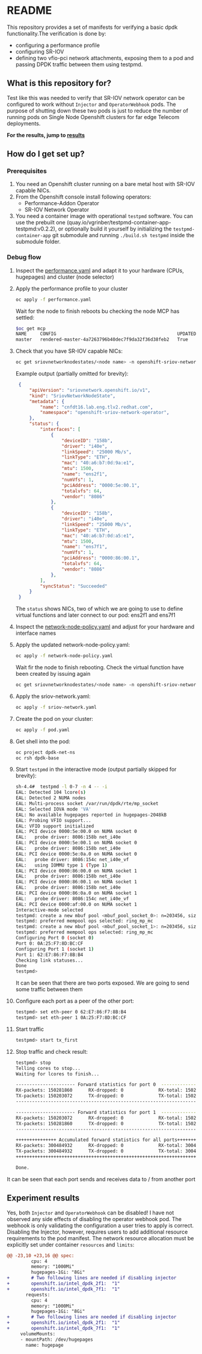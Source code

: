 # README #

This repository provides a set of manifests for verifying a basic dpdk functionality.The verification is done by:
- configuring a performance profile
- configuring SR-IOV
- defining two vfio-pci network attachments, exposing them to a pod and passing DPDK traffic between them using testpmd.

## What is this repository for? ##

Test like this was needed to verify that SR-IOV network operator can be configured to work without `Injector` and `OperatorWebhook` pods. The purpose of shutting down these two pods is just to reduce the number of running pods on Single Node Openshift clusters for far edge Telecom deployments.

__For the results, jump to [results](#experiment-results)__

## How do I get set up? ##
### Prerequisites ###
1. You need an Openshift cluster running on a bare metal host with SR-IOV capable NICs.
2. From the Openshift console install following operators:
    - Performance-Addon Operator
    - SR-IOV Network Operator
3. You need a container image with operational `testpmd` software. You can use the prebuilt one (quay.io/vgrinber/testpmd-container-app-testpmd:v0.2.2), or optionally build it yourself by initializing the `testpmd-container-app` git submodule and running `./build.sh testpmd` inside the submodule folder.

### Debug flow ###
1. Inspect the [performance.yaml](performance.yaml) and adapt it to your hardware (CPUs, hugepages) and cluster (node selector)
2. Apply the performance profile to your cluster 
   ```bash
   oc apply -f performance.yaml
   ```
   Wait for the node to finish reboots bu checking the node MCP has settled:
   ```bash
   $oc get mcp                                                                                                                                             
   NAME     CONFIG                                             UPDATED   UPDATING   DEGRADED   MACHINECOUNT   READYMACHINECOUNT   UPDATEDMACHINECOUNT   DEGRADEDMACHINECOUNT   
   master   rendered-master-4a7263796b40dec7f9da32f36d38feb2   True      False      False      1              1                   1                     0                      
   ```
3. Check that you have SR-IOV capable NICs:
   ```bash
   oc get sriovnetworknodestates/<node name> -n openshift-sriov-network-operator -ojson
   ```
   Example output (partially omitted for brevity):
   ```json
    {
        "apiVersion": "sriovnetwork.openshift.io/v1",
        "kind": "SriovNetworkNodeState",
        "metadata": {
            "name": "cnfdt16.lab.eng.tlv2.redhat.com",
            "namespace": "openshift-sriov-network-operator",
        },
        "status": {
            "interfaces": [
                {
                    "deviceID": "158b",
                    "driver": "i40e",
                    "linkSpeed": "25000 Mb/s",
                    "linkType": "ETH",
                    "mac": "40:a6:b7:0d:9a:e1",
                    "mtu": 1500,
                    "name": "ens2f1",
                    "numVfs": 1,
                    "pciAddress": "0000:5e:00.1",
                    "totalvfs": 64,
                    "vendor": "8086"
                },
                {
                    "deviceID": "158b",
                    "driver": "i40e",
                    "linkSpeed": "25000 Mb/s",
                    "linkType": "ETH",
                    "mac": "40:a6:b7:0d:a5:e1",
                    "mtu": 1500,
                    "name": "ens7f1",
                    "numVfs": 1,
                    "pciAddress": "0000:86:00.1",
                    "totalvfs": 64,
                    "vendor": "8086"
                },
            ],
            "syncStatus": "Succeeded"
        }
    }

   ```
   The `status` shows NICs, two of which we are going to use to define virtual functions and later connect to our pod: ens2f1 and ens7f1
4. Inspect the [network-node-policy.yaml](network-node-policy.yaml) and adjust for your hardware and interface names
5. Apply the updated network-node-policy.yaml:
   ```bash
   oc apply -f network-node-policy.yaml
   ```
   Wait fir the node to finish rebooting. Check the virtual function have been created by issuing again
   ```bash
   oc get sriovnetworknodestates/<node name> -n openshift-sriov-network-operator -ojson
   ```
6. Apply the sriov-network.yaml:
   ```bash
   oc apply -f sriov-network.yaml
   ```
7. Create the pod on your cluster:
   ```bash
   oc apply -f pod.yaml
   ```
8. Get shell into the pod:
   ```bash
   oc project dpdk-net-ns
   oc rsh dpdk-base
   ```
9. Start `testpmd` in the interactive mode (output partially skipped for brevity):
    ```bash
    sh-4.4#  testpmd -l 0-7 -n 4 -- -i
    EAL: Detected 104 lcore(s)
    EAL: Detected 2 NUMA nodes
    EAL: Multi-process socket /var/run/dpdk/rte/mp_socket
    EAL: Selected IOVA mode 'VA'
    EAL: No available hugepages reported in hugepages-2048kB
    EAL: Probing VFIO support...
    EAL: VFIO support initialized
    EAL: PCI device 0000:5e:00.0 on NUMA socket 0
    EAL:   probe driver: 8086:158b net_i40e
    EAL: PCI device 0000:5e:00.1 on NUMA socket 0
    EAL:   probe driver: 8086:158b net_i40e
    EAL: PCI device 0000:5e:0a.0 on NUMA socket 0
    EAL:   probe driver: 8086:154c net_i40e_vf
    EAL:   using IOMMU type 1 (Type 1)
    EAL: PCI device 0000:86:00.0 on NUMA socket 1
    EAL:   probe driver: 8086:158b net_i40e
    EAL: PCI device 0000:86:00.1 on NUMA socket 1
    EAL:   probe driver: 8086:158b net_i40e
    EAL: PCI device 0000:86:0a.0 on NUMA socket 1
    EAL:   probe driver: 8086:154c net_i40e_vf
    EAL: PCI device 0000:af:00.0 on NUMA socket 1
    Interactive-mode selected
    testpmd: create a new mbuf pool <mbuf_pool_socket_0>: n=203456, size=2176, socket=0
    testpmd: preferred mempool ops selected: ring_mp_mc
    testpmd: create a new mbuf pool <mbuf_pool_socket_1>: n=203456, size=2176, socket=1
    testpmd: preferred mempool ops selected: ring_mp_mc
    Configuring Port 0 (socket 0)
    Port 0: 0A:25:F7:8D:BC:CF
    Configuring Port 1 (socket 1)
    Port 1: 62:E7:86:F7:8B:B4
    Checking link statuses...
    Done
    testpmd> 
    ```

    It can be seen that there are two ports exposed. We are going to send some traffic between them
10. Configure each port as a peer of the other port:
    ```bash
    testpmd> set eth-peer 0 62:E7:86:F7:8B:B4
    testpmd> set eth-peer 1 0A:25:F7:8D:BC:CF

    ```
11. Start traffic
    ```bash
    testpmd> start tx_first

    ```

12.  Stop traffic and check result:
        ```bash
        testpmd> stop
        Telling cores to stop...
        Waiting for lcores to finish...
        
        ---------------------- Forward statistics for port 0  ----------------------
        RX-packets: 150281860      RX-dropped: 0             RX-total: 150281860
        TX-packets: 150203072      TX-dropped: 0             TX-total: 150203072
        ----------------------------------------------------------------------------
        
        ---------------------- Forward statistics for port 1  ----------------------
        RX-packets: 150203072      RX-dropped: 0             RX-total: 150203072
        TX-packets: 150281860      TX-dropped: 0             TX-total: 150281860
        ----------------------------------------------------------------------------
        
        +++++++++++++++ Accumulated forward statistics for all ports+++++++++++++++
        RX-packets: 300484932      RX-dropped: 0             RX-total: 300484932
        TX-packets: 300484932      TX-dropped: 0             TX-total: 300484932
        ++++++++++++++++++++++++++++++++++++++++++++++++++++++++++++++++++++++++++++
        
        Done.
        
        ```
    
It can be seen that each port sends and receives data to / from another port


## Experiment results
Yes, both `Injector` and `OperatorWebhook` can be disabled!
I have not observed any side effects of disabling the operator webhook pod. The webhook is only validating the configuration a user tries to apply is correct.
Disabling the Injector, however, requires users to add additional resource requirements to the pod manifest. 
The network resource allocation must be explicitly set under container `resources` and `limits`:
```diff
@@ -23,10 +23,16 @@ spec:
         cpu: 4
         memory: "1000Mi"
         hugepages-1Gi: "8Gi"
+        # Two following lines are needed if disabling injector
+        openshift.io/intel_dpdk_2f1:  "1"
+        openshift.io/intel_dpdk_7f1:  "1"
       requests:
         cpu: 4
         memory: "1000Mi"
         hugepages-1Gi: "8Gi"
+        # Two following lines are needed if disabling injector
+        openshift.io/intel_dpdk_2f1:  "1"
+        openshift.io/intel_dpdk_7f1:  "1"
     volumeMounts:
     - mountPath: /dev/hugepages
       name: hugepage

```
